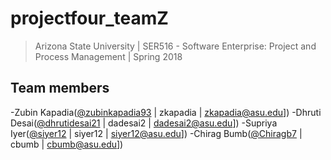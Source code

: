# projectfour_teamZ
>Arizona State University | SER516 - Software Enterprise: Project and Process Management | Spring 2018

## Team members
>
-Zubin Kapadia([@zubinkapadia93](https://github.com/zubinkapadia93) | zkapadia | zkapadia@asu.edu])
-Dhruti Desai([@dhrutidesai21](https://github.com/dhrutidesai21) | dadesai2 | dadesai2@asu.edu])
-Supriya Iyer([@siyer12](https://github.com/siyer12) | siyer12 | siyer12@asu.edu])
-Chirag Bumb([@Chiragb7](https://github.com/Chiragb7) | cbumb | cbumb@asu.edu])


